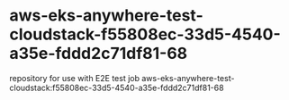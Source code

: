 # aws-eks-anywhere-test-cloudstack-f55808ec-33d5-4540-a35e-fddd2c71df81-68
repository for use with E2E test job aws-eks-anywhere-test-cloudstack:f55808ec-33d5-4540-a35e-fddd2c71df81-68
